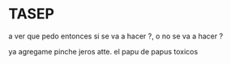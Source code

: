 # TASEP
a ver que pedo entonces si se va a hacer ?, o no se va a hacer ?

ya agregame pinche jeros
atte. el papu de papus toxicos
